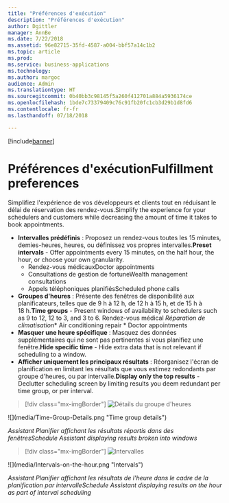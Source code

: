 ```yaml
---
title: "Préférences d'exécution"
description: "Préférences d'exécution"
author: Dgittler
manager: AnnBe
ms.date: 7/22/2018
ms.assetid: 96e82715-35fd-4587-a004-bbf57a14c1b2
ms.topic: article
ms.prod: 
ms.service: business-applications
ms.technology: 
ms.author: margoc
audience: Admin
ms.translationtype: HT
ms.sourcegitcommit: 0b40bb3c98145f5a260f412701a884a5936174ce
ms.openlocfilehash: 1bde7c73379409c76c91fb20fc1cb3d29b1d8fd6
ms.contentlocale: fr-fr
ms.lasthandoff: 07/18/2018

---
```


[!include[banner](../../../../includes/banner.md)]


#  <a name="fulfillment-preferences"></a><span data-ttu-id="adf57-103">Préférences d'exécution</span><span class="sxs-lookup"><span data-stu-id="adf57-103">Fulfillment preferences</span></span>

<span data-ttu-id="adf57-104">Simplifiez l'expérience de vos développeurs et clients tout en réduisant le délai de réservation des rendez-vous.</span><span class="sxs-lookup"><span data-stu-id="adf57-104">Simplify the experience for your schedulers and customers while decreasing the amount of time it takes to book appointments.</span></span>

* <span data-ttu-id="adf57-105">**Intervalles prédéfinis** : Proposez un rendez-vous toutes les 15 minutes, demies-heures, heures, ou définissez vos propres intervalles.</span><span class="sxs-lookup"><span data-stu-id="adf57-105">**Preset intervals** - Offer appointments every 15 minutes, on the half hour, the hour, or choose your own granularity.</span></span>
    * <span data-ttu-id="adf57-106">Rendez-vous médicaux</span><span class="sxs-lookup"><span data-stu-id="adf57-106">Doctor appointments</span></span>
    * <span data-ttu-id="adf57-107">Consultations de gestion de fortune</span><span class="sxs-lookup"><span data-stu-id="adf57-107">Wealth management consultations</span></span>
    * <span data-ttu-id="adf57-108">Appels téléphoniques planifiés</span><span class="sxs-lookup"><span data-stu-id="adf57-108">Scheduled phone calls</span></span>
* <span data-ttu-id="adf57-109">**Groupes d'heures** : Présente des fenêtres de disponibilité aux planificateurs, telles que de 9 h à 12 h, de 12 h à 15 h, et de 15 h à 18 h.</span><span class="sxs-lookup"><span data-stu-id="adf57-109">**Time groups** - Present windows of availability to schedulers such as 9 to 12, 12 to 3, and 3 to 6.</span></span>
        <span data-ttu-id="adf57-110">Rendez-vous médical *Réparation de climatisation*</span><span class="sxs-lookup"><span data-stu-id="adf57-110">* Air conditioning repair * Doctor appointments</span></span>
* <span data-ttu-id="adf57-111">**Masquer une heure spécifique** : Masquez des données supplémentaires qui ne sont pas pertinentes si vous planifiez une fenêtre.</span><span class="sxs-lookup"><span data-stu-id="adf57-111">**Hide specific time** - Hide extra data that is not relevant if scheduling to a window.</span></span>
* <span data-ttu-id="adf57-112">**Afficher uniquement les principaux résultats** : Réorganisez l'écran de planification en limitant les résultats que vous estimez redondants par groupe d'heures, ou par intervalle.</span><span class="sxs-lookup"><span data-stu-id="adf57-112">**Display only the top results** - Declutter scheduling screen by limiting results you deem redundant per time group, or per interval.</span></span>

> [!div class="mx-imgBorder"]
> <span data-ttu-id="adf57-113">![](media/Time-Group-Details.png "Détails du groupe d'heures")
<!-- picture --></span><span class="sxs-lookup"><span data-stu-id="adf57-113">![](media/Time-Group-Details.png "Time group details")
<!-- picture --></span></span>

<span data-ttu-id="adf57-114">*Assistant Planifier affichant les résultats répartis dans des fenêtres*</span><span class="sxs-lookup"><span data-stu-id="adf57-114">*Schedule Assistant displaying results broken into windows*</span></span>

> [!div class="mx-imgBorder"]
> <span data-ttu-id="adf57-115">![](media/Intervals-on-the-hour.png "Intervalles")
<!-- picture --></span><span class="sxs-lookup"><span data-stu-id="adf57-115">![](media/Intervals-on-the-hour.png "Intervals")
<!-- picture --></span></span>

<span data-ttu-id="adf57-116">*Assistant Planifier affichant les résultats de l'heure dans le cadre de la planification par intervalle*</span><span class="sxs-lookup"><span data-stu-id="adf57-116">*Schedule Assistant displaying results on the hour as part of interval scheduling*</span></span>


